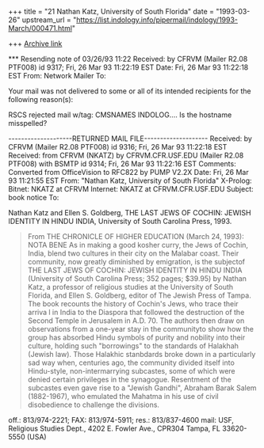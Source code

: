 +++
title = "21 Nathan Katz, University of South Florida"
date = "1993-03-26"
upstream_url = "https://list.indology.info/pipermail/indology/1993-March/000471.html"

+++
[Archive link](https://list.indology.info/pipermail/indology/1993-March/000471.html)

*** Resending note of 03/26/93 11:22
Received: by CFRVM (Mailer R2.08 PTF008) id 9317; Fri, 26 Mar 93 11:22:19 EST
Date: Fri, 26 Mar 93 11:22:18 EST
From: Network Mailer <MAILER at CFRVM>
To: <NKATZ at CFRVM>

Your mail was not delivered to some or all of its
intended recipients for the following reason(s):

RSCS rejected mail w/tag: CMSNAMES INDOLOG.... Is the hostname misspelled?

--------------------RETURNED MAIL FILE--------------------
Received: by CFRVM (Mailer R2.08 PTF008) id 9316; Fri, 26 Mar 93 11:22:18 EST
Received: from CFRVM (NKATZ) by CFRVM.CFR.USF.EDU (Mailer R2.08 PTF008) with
 BSMTP id 9314; Fri, 26 Mar 93 11:22:16 EST
Comments:     Converted from OfficeVision to RFC822 by PUMP V2.2X
Date:         Fri, 26 Mar 93  11:21:55 EST
From:         "Nathan Katz, University of South Florida" <NKATZ at CFRVM>
X-Prolog:     Bitnet: NKATZ at CFRVM  Internet: NKATZ at CFRVM.CFR.USF.EDU
Subject:      book notice
To:           <indology at cmsnames>


Nathan Katz and Ellen S. Goldberg, THE LAST JEWS OF COCHIN: JEWISH IDENTITY IN
HINDU INDIA, University of South Carolina Press, 1993.

>From THE CHRONICLE OF HIGHER EDUCATION (March 24, 1993): NOTA BENE As in
making a good kosher curry, the Jews of Cochin, India, blend two cultures in
their city on the Malabar coast. Their community, now greatly diminished by
emigration, is the subjectof THE LAST JEWS OF COCHIN: JEWISH IDENTITY IN HINDU
INDIA (University of South Carolina Press; 352 pages; $39.95) by Nathan Katz,
a professor of religious studies at the University of South Florida, and Ellen
S. Goldberg, editor of The Jewish Press of Tampa. The book recounts the
history of Cochin's Jews, who trace their arriva l in India to the Diaspora
that followed the destruction of the Second Temple in Jerusalem in A.D. 70.
The authors then draw on observations from a one-year stay in the communityto
show how the group has absorbed Hindu symbols of purity and nobility into
their culture, holding such "borrowings" to the standards of Halakhah (Jewish
law).
    Those Halakhic stanbdards broke down in a particularly sad way when,
centuries ago, the community divided itself into Hindu-style,
non-intermarrying subcastes, some of which were denied certain privileges in
the synagogue. Resentment of the subcastes even gave rise to a "Jewish
Gandhi", Abraham Barak Salem (1882-1967), who emulated the Mahatma in his use
of civil disobedience to challenge the divisions.

off.: 813/974-2221; FAX: 813/974-5911; res.: 813/837-4600
mail: USF, Religious Studies Dept., 4202 E. Fowler Ave., CPR304
Tampa, FL 33620-5550 (USA)






